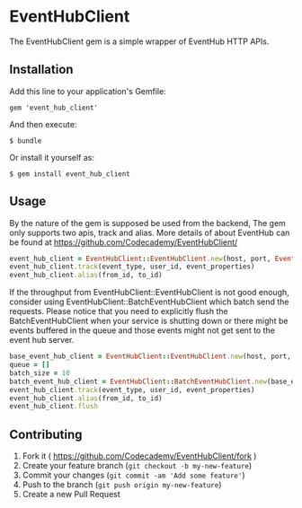 # EventHubClient

The EventHubClient gem is a simple wrapper of EventHub HTTP APIs.

## Installation

Add this line to your application's Gemfile:

    gem 'event_hub_client'

And then execute:

    $ bundle

Or install it yourself as:

    $ gem install event_hub_client

## Usage

By the nature of the gem is supposed be used from the backend, The gem only supports two apis, track and alias. More details of about EventHub can be found at https://github.com/Codecademy/EventHubClient/

```ruby
event_hub_client = EventHubClient::EventHubClient.new(host, port, EventHubClient::Worker.new)
event_hub_client.track(event_type, user_id, event_properties)
event_hub_client.alias(from_id, to_id)
```

If the throughput from EventHubClient::EventHubClient is not good enough, consider using EventHubClient::BatchEventHubClient which batch send the requests. Please notice that you need to explicitly flush the BatchEventHubClient when your service is shutting down or there might be events buffered in the queue and those events might not get sent to the event hub server.

```ruby
base_event_hub_client = EventHubClient::EventHubClient.new(host, port, EventHubClient::Worker.new)
queue = []
batch_size = 10
batch_event_hub_client = EventHubClient::BatchEventHubClient.new(base_event_hub_client, queue, batch_size)
event_hub_client.track(event_type, user_id, event_properties)
event_hub_client.alias(from_id, to_id)
event_hub_client.flush
```

## Contributing

1. Fork it ( https://github.com/Codecademy/EventHubClient/fork )
2. Create your feature branch (`git checkout -b my-new-feature`)
3. Commit your changes (`git commit -am 'Add some feature'`)
4. Push to the branch (`git push origin my-new-feature`)
5. Create a new Pull Request
